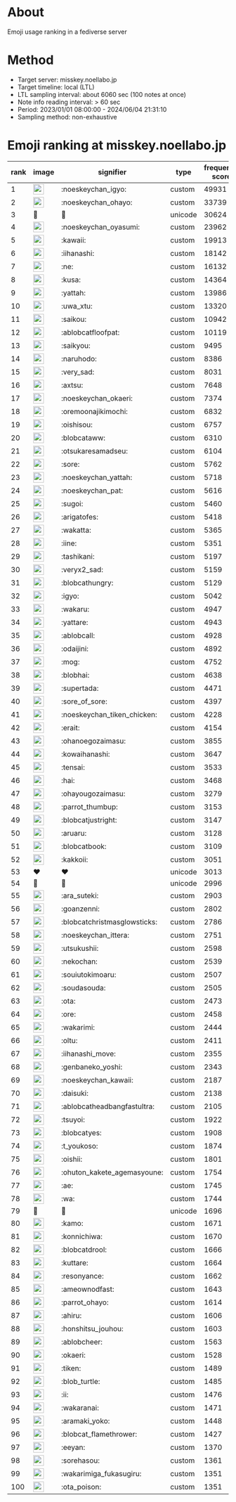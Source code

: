 # About
Emoji usage ranking in a fediverse server

# Method
- Target server: misskey.noellabo.jp
- Target timeline: local (LTL)
- LTL sampling interval: about 6060 sec (100 notes at once)
- Note info reading interval: > 60 sec
- Period: 2023/01/01 08:00:00 - 2024/06/04 21:31:10 
- Sampling method: non-exhaustive

# Emoji ranking at misskey.noellabo.jp

|rank|image|signifier|type|frequency score|
|----|----|----|----|----|
|1|<img height="24" src="https://misskey.noellabo.jp/emoji/noeskeychan_igyo.webp">|:noeskeychan_igyo:|custom|49931|
|2|<img height="24" src="https://misskey.noellabo.jp/emoji/noeskeychan_ohayo.webp">|:noeskeychan_ohayo:|custom|33739|
|3|🎉|🎉|unicode|30624|
|4|<img height="24" src="https://misskey.noellabo.jp/emoji/noeskeychan_oyasumi.webp">|:noeskeychan_oyasumi:|custom|23962|
|5|<img height="24" src="https://misskey.noellabo.jp/emoji/kawaii.webp">|:kawaii:|custom|19913|
|6|<img height="24" src="https://misskey.noellabo.jp/emoji/iihanashi.webp">|:iihanashi:|custom|18142|
|7|<img height="24" src="https://misskey.noellabo.jp/emoji/ne.webp">|:ne:|custom|16132|
|8|<img height="24" src="https://misskey.noellabo.jp/emoji/kusa.webp">|:kusa:|custom|14364|
|9|<img height="24" src="https://misskey.noellabo.jp/emoji/yattah.webp">|:yattah:|custom|13986|
|10|<img height="24" src="https://misskey.noellabo.jp/emoji/uwa_xtu.webp">|:uwa_xtu:|custom|13320|
|11|<img height="24" src="https://misskey.noellabo.jp/emoji/saikou.webp">|:saikou:|custom|10942|
|12|<img height="24" src="https://misskey.noellabo.jp/emoji/ablobcatfloofpat.webp">|:ablobcatfloofpat:|custom|10119|
|13|<img height="24" src="https://misskey.noellabo.jp/emoji/saikyou.webp">|:saikyou:|custom|9495|
|14|<img height="24" src="https://misskey.noellabo.jp/emoji/naruhodo.webp">|:naruhodo:|custom|8386|
|15|<img height="24" src="https://misskey.noellabo.jp/emoji/very_sad.webp">|:very_sad:|custom|8031|
|16|<img height="24" src="https://misskey.noellabo.jp/emoji/axtsu.webp">|:axtsu:|custom|7648|
|17|<img height="24" src="https://misskey.noellabo.jp/emoji/noeskeychan_okaeri.webp">|:noeskeychan_okaeri:|custom|7374|
|18|<img height="24" src="https://misskey.noellabo.jp/emoji/oremoonajikimochi.webp">|:oremoonajikimochi:|custom|6832|
|19|<img height="24" src="https://misskey.noellabo.jp/emoji/oishisou.webp">|:oishisou:|custom|6757|
|20|<img height="24" src="https://misskey.noellabo.jp/emoji/blobcataww.webp">|:blobcataww:|custom|6310|
|21|<img height="24" src="https://misskey.noellabo.jp/emoji/otsukaresamadseu.webp">|:otsukaresamadseu:|custom|6104|
|22|<img height="24" src="https://misskey.noellabo.jp/emoji/sore.webp">|:sore:|custom|5762|
|23|<img height="24" src="https://misskey.noellabo.jp/emoji/noeskeychan_yattah.webp">|:noeskeychan_yattah:|custom|5718|
|24|<img height="24" src="https://misskey.noellabo.jp/emoji/noeskeychan_pat.webp">|:noeskeychan_pat:|custom|5616|
|25|<img height="24" src="https://misskey.noellabo.jp/emoji/sugoi.webp">|:sugoi:|custom|5460|
|26|<img height="24" src="https://misskey.noellabo.jp/emoji/arigatofes.webp">|:arigatofes:|custom|5418|
|27|<img height="24" src="https://misskey.noellabo.jp/emoji/wakatta.webp">|:wakatta:|custom|5365|
|28|<img height="24" src="https://misskey.noellabo.jp/emoji/iine.webp">|:iine:|custom|5351|
|29|<img height="24" src="https://misskey.noellabo.jp/emoji/tashikani.webp">|:tashikani:|custom|5197|
|30|<img height="24" src="https://misskey.noellabo.jp/emoji/veryx2_sad.webp">|:veryx2_sad:|custom|5159|
|31|<img height="24" src="https://misskey.noellabo.jp/emoji/blobcathungry.webp">|:blobcathungry:|custom|5129|
|32|<img height="24" src="https://misskey.noellabo.jp/emoji/igyo.webp">|:igyo:|custom|5042|
|33|<img height="24" src="https://misskey.noellabo.jp/emoji/wakaru.webp">|:wakaru:|custom|4947|
|34|<img height="24" src="https://misskey.noellabo.jp/emoji/yattare.webp">|:yattare:|custom|4943|
|35|<img height="24" src="https://misskey.noellabo.jp/emoji/ablobcall.webp">|:ablobcall:|custom|4928|
|36|<img height="24" src="https://misskey.noellabo.jp/emoji/odaijini.webp">|:odaijini:|custom|4892|
|37|<img height="24" src="https://misskey.noellabo.jp/emoji/mog.webp">|:mog:|custom|4752|
|38|<img height="24" src="https://misskey.noellabo.jp/emoji/blobhai.webp">|:blobhai:|custom|4638|
|39|<img height="24" src="https://misskey.noellabo.jp/emoji/supertada.webp">|:supertada:|custom|4471|
|40|<img height="24" src="https://misskey.noellabo.jp/emoji/sore_of_sore.webp">|:sore_of_sore:|custom|4397|
|41|<img height="24" src="https://misskey.noellabo.jp/emoji/noeskeychan_tiken_chicken.webp">|:noeskeychan_tiken_chicken:|custom|4228|
|42|<img height="24" src="https://misskey.noellabo.jp/emoji/erait.webp">|:erait:|custom|4154|
|43|<img height="24" src="https://misskey.noellabo.jp/emoji/ohanoegozaimasu.webp">|:ohanoegozaimasu:|custom|3855|
|44|<img height="24" src="https://misskey.noellabo.jp/emoji/kowaihanashi.webp">|:kowaihanashi:|custom|3647|
|45|<img height="24" src="https://misskey.noellabo.jp/emoji/tensai.webp">|:tensai:|custom|3533|
|46|<img height="24" src="https://misskey.noellabo.jp/emoji/hai.webp">|:hai:|custom|3468|
|47|<img height="24" src="https://misskey.noellabo.jp/emoji/ohayougozaimasu.webp">|:ohayougozaimasu:|custom|3279|
|48|<img height="24" src="https://misskey.noellabo.jp/emoji/parrot_thumbup.webp">|:parrot_thumbup:|custom|3153|
|49|<img height="24" src="https://misskey.noellabo.jp/emoji/blobcatjustright.webp">|:blobcatjustright:|custom|3147|
|50|<img height="24" src="https://misskey.noellabo.jp/emoji/aruaru.webp">|:aruaru:|custom|3128|
|51|<img height="24" src="https://misskey.noellabo.jp/emoji/blobcatbook.webp">|:blobcatbook:|custom|3109|
|52|<img height="24" src="https://misskey.noellabo.jp/emoji/kakkoii.webp">|:kakkoii:|custom|3051|
|53|❤|❤|unicode|3013|
|54|🍗|🍗|unicode|2996|
|55|<img height="24" src="https://misskey.noellabo.jp/emoji/ara_suteki.webp">|:ara_suteki:|custom|2903|
|56|<img height="24" src="https://misskey.noellabo.jp/emoji/goanzenni.webp">|:goanzenni:|custom|2802|
|57|<img height="24" src="https://misskey.noellabo.jp/emoji/blobcatchristmasglowsticks.webp">|:blobcatchristmasglowsticks:|custom|2786|
|58|<img height="24" src="https://misskey.noellabo.jp/emoji/noeskeychan_ittera.webp">|:noeskeychan_ittera:|custom|2751|
|59|<img height="24" src="https://misskey.noellabo.jp/emoji/utsukushii.webp">|:utsukushii:|custom|2598|
|60|<img height="24" src="https://misskey.noellabo.jp/emoji/nekochan.webp">|:nekochan:|custom|2539|
|61|<img height="24" src="https://misskey.noellabo.jp/emoji/souiutokimoaru.webp">|:souiutokimoaru:|custom|2507|
|62|<img height="24" src="https://misskey.noellabo.jp/emoji/soudasouda.webp">|:soudasouda:|custom|2505|
|63|<img height="24" src="https://misskey.noellabo.jp/emoji/ota.webp">|:ota:|custom|2473|
|64|<img height="24" src="https://misskey.noellabo.jp/emoji/ore.webp">|:ore:|custom|2458|
|65|<img height="24" src="https://misskey.noellabo.jp/emoji/wakarimi.webp">|:wakarimi:|custom|2444|
|66|<img height="24" src="https://misskey.noellabo.jp/emoji/oltu.webp">|:oltu:|custom|2411|
|67|<img height="24" src="https://misskey.noellabo.jp/emoji/iihanashi_move.webp">|:iihanashi_move:|custom|2355|
|68|<img height="24" src="https://misskey.noellabo.jp/emoji/genbaneko_yoshi.webp">|:genbaneko_yoshi:|custom|2343|
|69|<img height="24" src="https://misskey.noellabo.jp/emoji/noeskeychan_kawaii.webp">|:noeskeychan_kawaii:|custom|2187|
|70|<img height="24" src="https://misskey.noellabo.jp/emoji/daisuki.webp">|:daisuki:|custom|2138|
|71|<img height="24" src="https://misskey.noellabo.jp/emoji/ablobcatheadbangfastultra.webp">|:ablobcatheadbangfastultra:|custom|2105|
|72|<img height="24" src="https://misskey.noellabo.jp/emoji/tsuyoi.webp">|:tsuyoi:|custom|1922|
|73|<img height="24" src="https://misskey.noellabo.jp/emoji/blobcatyes.webp">|:blobcatyes:|custom|1908|
|74|<img height="24" src="https://misskey.noellabo.jp/emoji/t_youkoso.webp">|:t_youkoso:|custom|1874|
|75|<img height="24" src="https://misskey.noellabo.jp/emoji/oishii.webp">|:oishii:|custom|1801|
|76|<img height="24" src="https://misskey.noellabo.jp/emoji/ohuton_kakete_agemasyoune.webp">|:ohuton_kakete_agemasyoune:|custom|1754|
|77|<img height="24" src="https://misskey.noellabo.jp/emoji/ae.webp">|:ae:|custom|1745|
|78|<img height="24" src="https://misskey.noellabo.jp/emoji/wa.webp">|:wa:|custom|1744|
|79|👀|👀|unicode|1696|
|80|<img height="24" src="https://misskey.noellabo.jp/emoji/kamo.webp">|:kamo:|custom|1671|
|81|<img height="24" src="https://misskey.noellabo.jp/emoji/konnichiwa.webp">|:konnichiwa:|custom|1670|
|82|<img height="24" src="https://misskey.noellabo.jp/emoji/blobcatdrool.webp">|:blobcatdrool:|custom|1666|
|83|<img height="24" src="https://misskey.noellabo.jp/emoji/kuttare.webp">|:kuttare:|custom|1664|
|84|<img height="24" src="https://misskey.noellabo.jp/emoji/resonyance.webp">|:resonyance:|custom|1662|
|85|<img height="24" src="https://misskey.noellabo.jp/emoji/ameownodfast.webp">|:ameownodfast:|custom|1643|
|86|<img height="24" src="https://misskey.noellabo.jp/emoji/parrot_ohayo.webp">|:parrot_ohayo:|custom|1614|
|87|<img height="24" src="https://misskey.noellabo.jp/emoji/ahiru.webp">|:ahiru:|custom|1606|
|88|<img height="24" src="https://misskey.noellabo.jp/emoji/honshitsu_jouhou.webp">|:honshitsu_jouhou:|custom|1603|
|89|<img height="24" src="https://misskey.noellabo.jp/emoji/ablobcheer.webp">|:ablobcheer:|custom|1563|
|90|<img height="24" src="https://misskey.noellabo.jp/emoji/okaeri.webp">|:okaeri:|custom|1528|
|91|<img height="24" src="https://misskey.noellabo.jp/emoji/tiken.webp">|:tiken:|custom|1489|
|92|<img height="24" src="https://misskey.noellabo.jp/emoji/blob_turtle.webp">|:blob_turtle:|custom|1485|
|93|<img height="24" src="https://misskey.noellabo.jp/emoji/ii.webp">|:ii:|custom|1476|
|94|<img height="24" src="https://misskey.noellabo.jp/emoji/wakaranai.webp">|:wakaranai:|custom|1471|
|95|<img height="24" src="https://misskey.noellabo.jp/emoji/aramaki_yoko.webp">|:aramaki_yoko:|custom|1448|
|96|<img height="24" src="https://misskey.noellabo.jp/emoji/blobcat_flamethrower.webp">|:blobcat_flamethrower:|custom|1427|
|97|<img height="24" src="https://misskey.noellabo.jp/emoji/eeyan.webp">|:eeyan:|custom|1370|
|98|<img height="24" src="https://misskey.noellabo.jp/emoji/sorehasou.webp">|:sorehasou:|custom|1361|
|99|<img height="24" src="https://misskey.noellabo.jp/emoji/wakarimiga_fukasugiru.webp">|:wakarimiga_fukasugiru:|custom|1351|
|100|<img height="24" src="https://misskey.noellabo.jp/emoji/ota_poison.webp">|:ota_poison:|custom|1351|
